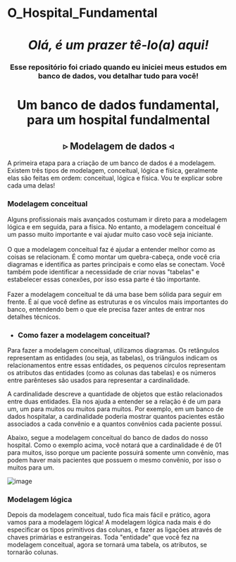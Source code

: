 # O_Hospital_Fundamental

<h1 align='center'><i>Olá, é um prazer tê-lo(a) aqui!</i></h1>
<h3 align='center'>Esse repositório foi criado quando eu iniciei meus estudos em banco de dados, vou detalhar tudo para você!</h3>

<h1 align='center'>Um banco de dados fundamental, para um hospital fundalmental</h1>

<h2 align='center'>▹ Modelagem de dados ◃</h2>

<p>  A primeira etapa para a criação de um banco de dados é a modelagem. Existem três tipos de modelagem, conceitual, lógica e física, geralmente elas são feitas em ordem: conceitual, lógica e física. Vou te explicar sobre cada uma delas!</p>

<h3>Modelagem conceitual</h3>

<p> Alguns profissionais mais avançados costumam ir direto para a modelagem lógica e em seguida, para a física. No entanto, a modelagem conceitual é um passo muito importante e vai ajudar muito caso você seja iniciante. <br> <br> O que a modelagem conceitual faz é ajudar a entender melhor como as coisas se relacionam. É como montar um quebra-cabeça, onde você cria diagramas e identifica as partes principais e como elas se conectam. Você também pode identificar a necessidade de criar novas "tabelas" e estabelecer essas conexões, por isso essa parte é tão importante. <br> <br> Fazer a modelagem conceitual te dá uma base bem sólida para seguir em frente. É aí que você define as estruturas e os vínculos mais importantes do banco, entendendo bem o que ele precisa fazer antes de entrar nos detalhes técnicos. </p>

- <h3>Como fazer a modelagem conceitual?</h3>
<p>
 Para fazer a modelagem conceitual, utilizamos diagramas. Os retângulos representam as entidades (ou seja, as tabelas), os triângulos indicam os relacionamentos entre essas entidades, os pequenos círculos representam os atributos das entidades (como as colunas das tabelas) e os números entre parênteses são usados para representar a cardinalidade.

A cardinalidade descreve a quantidade de objetos que estão relacionados entre duas entidades. Ela nos ajuda a entender se a relação é de um para um, um para muitos ou muitos para muitos. Por exemplo, em um banco de dados hospitalar, a cardinalidade poderia mostrar quantos pacientes estão associados a cada convênio e a quantos convênios cada paciente possuí.
</p>

Abaixo, segue a modelagem conceitual do banco de dados do nosso hospital. Como o exemplo acima, você notará que a cardinalidade é de 01 para muitos, isso porque um paciente possuirá somente umn convênio, mas podem haver mais pacientes que possuem o mesmo convênio, por isso o muitos para um.

![image](https://github.com/DevPassosMatheus/O-Hospital-Fundamental/assets/125465372/2d4ffbba-355e-4e58-ad68-19f9e8406621)


<h3>Modelagem lógica</h3>

<p> Depois da modelagem conceitual, tudo fica mais fácil e prático, agora vamos para a modelagem lógica! A modelagem lógica nada mais é do especificar os tipos primitivos das colunas, e fazer as ligações através de chaves primárias e estrangeiras. Toda "entidade" que você fez na modelagem conceitual, agora se tornará uma tabela, os atributos, se tornarão colunas. 


</p>

